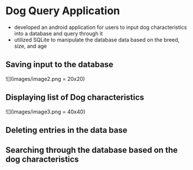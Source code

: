 # Dog Query Application
- developed an android application for users to input dog characteristics into a database and query through it
- utilized SQLite to manipulate the database data based on the breed, size, and age
## Saving input to the database
![](images/image2.png = 20x20)
## Displaying list of Dog characteristics
![](images/image3.png = 40x40)
## Deleting entries in the data base
## Searching through the database based on the dog characteristics 
